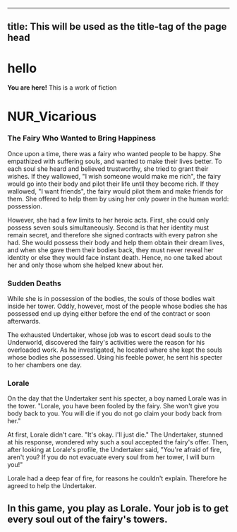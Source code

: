 <!-- Global site tag (gtag.js) - Google Analytics -->
<script async src="https://www.googletagmanager.com/gtag/js?id=UA-131292087-4"></script>
<script>
  window.dataLayer = window.dataLayer || [];
  function gtag(){dataLayer.push(arguments);}
  gtag('js', new Date());

  gtag('config', 'UA-131292087-4');
</script>


---
title: This will be used as the title-tag of the page head
---

hello
=====

**You are here!**
This is a work of fiction

# NUR_Vicarious
### The Fairy Who Wanted to Bring Happiness
Once upon a time, there was a fairy who wanted people to be happy. She empathized with suffering souls, and wanted to make their lives better. To each soul she heard and believed trustworthy, she tried to grant their wishes. If they wallowed, "I wish someone would make me rich", the fairy would go into their body and pilot their life until they become rich. If they wallowed, "I want friends", the fairy would pilot them and make friends for them. She offered to help them by using her only power in the human world: possession.

However, she had a few limits to her heroic acts. First, she could only possess seven souls simultaneously. Second is that her identity must remain secret, and therefore she signed contracts with every patron she had. She would possess their body and help them obtain their dream lives, and when she gave them their bodies back, they must never reveal her identity or else they would face instant death. Hence, no one talked about her and only those whom she helped knew about her. 

### Sudden Deaths
While she is in possession of the bodies, the souls of those bodies wait inside her tower. Oddly, however, most of the people whose bodies she has possessed end up dying either before the end of the contract or soon afterwards.

The exhausted Undertaker, whose job was to escort dead souls to the Underworld, discovered the fairy's activities were the reason for his overloaded work. As he investigated, he located where she kept the souls whose bodies she possessed. Using his feeble power, he sent his specter to her chambers one day.

### Lorale
On the day that the Undertaker sent his specter, a boy named Lorale was in the tower. "Lorale, you have been fooled by the fairy. She won't give you body back to you. You will die if you do not go claim your body back from her."

At first, Lorale didn't care. "It's okay. I'll just die."
The Undertaker, stunned at his response, wondered why such a soul accepted the fairy's offer. Then, after looking at Lorale's profile, the Undertaker said, "You're afraid of fire, aren't you? If you do not evacuate every soul from her tower, I will burn you!"

Lorale had a deep fear of fire, for reasons he couldn't explain. Therefore he agreed to help the Undertaker.

## In this game, you play as Lorale. Your job is to get every soul out of the fairy's towers.
